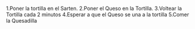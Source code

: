 1.Poner la tortilla en el Sarten.
2.Poner el Queso en la Tortilla.
3.Voltear la Tortilla cada 2 minutos
4.Esperar a que el Queso se una a la tortilla
5.Comer la Quesadilla
